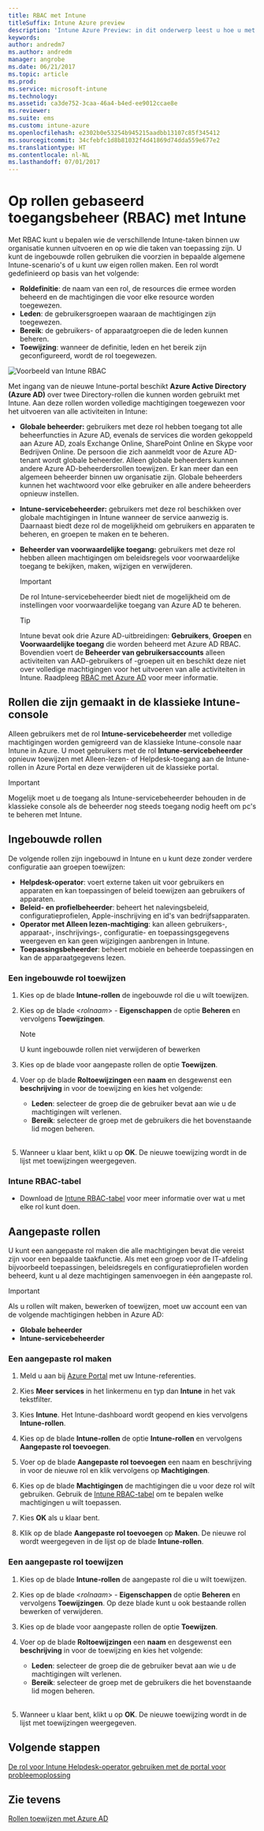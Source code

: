 ```yaml
---
title: RBAC met Intune
titleSuffix: Intune Azure preview
description: 'Intune Azure Preview: in dit onderwerp leest u hoe u met RBAC kunt bepalen welke personen acties kunnen uitvoeren en wijzigingen kunnen aanbrengen.'
keywords: 
author: andredm7
ms.author: andredm
manager: angrobe
ms.date: 06/21/2017
ms.topic: article
ms.prod: 
ms.service: microsoft-intune
ms.technology: 
ms.assetid: ca3de752-3caa-46a4-b4ed-ee9012ccae8e
ms.reviewer: 
ms.suite: ems
ms.custom: intune-azure
ms.openlocfilehash: e2302b0e53254b945215aadbb13107c85f345412
ms.sourcegitcommit: 34cfebfc1d8b81032f4d41869d74dda559e677e2
ms.translationtype: HT
ms.contentlocale: nl-NL
ms.lasthandoff: 07/01/2017
---
```

# <a name="role-based-administration-control-rbac-with-intune"></a>Op rollen gebaseerd toegangsbeheer (RBAC) met Intune

Met RBAC kunt u bepalen wie de verschillende Intune-taken binnen uw organisatie kunnen uitvoeren en op wie die taken van toepassing zijn. U kunt de ingebouwde rollen gebruiken die voorzien in bepaalde algemene Intune-scenario's of u kunt uw eigen rollen maken. Een rol wordt gedefinieerd op basis van het volgende:

- **Roldefinitie**: de naam van een rol, de resources die ermee worden beheerd en de machtigingen die voor elke resource worden toegewezen.
- **Leden**: de gebruikersgroepen waaraan de machtigingen zijn toegewezen.
- **Bereik**: de gebruikers- of apparaatgroepen die de leden kunnen beheren.
- **Toewijzing**: wanneer de definitie, leden en het bereik zijn geconfigureerd, wordt de rol toegewezen.

![Voorbeeld van Intune RBAC](./media/intune-rbac-1.PNG)

Met ingang van de nieuwe Intune-portal beschikt **Azure Active Directory (Azure AD)** over twee Directory-rollen die kunnen worden gebruikt met Intune. Aan deze rollen worden volledige machtigingen toegewezen voor het uitvoeren van alle activiteiten in Intune:

- **Globale beheerder:** gebruikers met deze rol hebben toegang tot alle beheerfuncties in Azure AD, evenals de services die worden gekoppeld aan Azure AD, zoals Exchange Online, SharePoint Online en Skype voor Bedrijven Online. De persoon die zich aanmeldt voor de Azure AD-tenant wordt globale beheerder. Alleen globale beheerders kunnen andere Azure AD-beheerdersrollen toewijzen. Er kan meer dan een algemeen beheerder binnen uw organisatie zijn. Globale beheerders kunnen het wachtwoord voor elke gebruiker en alle andere beheerders opnieuw instellen.

- **Intune-servicebeheerder:** gebruikers met deze rol beschikken over globale machtigingen in Intune wanneer de service aanwezig is. Daarnaast biedt deze rol de mogelijkheid om gebruikers en apparaten te beheren, en groepen te maken en te beheren.

- **Beheerder van voorwaardelijke toegang:** gebruikers met deze rol hebben alleen machtigingen om beleidsregels voor voorwaardelijke toegang te bekijken, maken, wijzigen en verwijderen.

    > [!IMPORTANT]
    > De rol Intune-servicebeheerder biedt niet de mogelijkheid om de instellingen voor voorwaardelijke toegang van Azure AD te beheren.

    > [!TIP]
    > Intune bevat ook drie Azure AD-uitbreidingen: **Gebruikers**, **Groepen** en **Voorwaardelijke toegang** die worden beheerd met Azure AD RBAC. Bovendien voert de **Beheerder van gebruikersaccounts** alleen activiteiten van AAD-gebruikers of -groepen uit en beschikt deze niet over volledige machtigingen voor het uitvoeren van alle activiteiten in Intune. Raadpleeg [RBAC met Azure AD](https://docs.microsoft.com/azure/active-directory/active-directory-assign-admin-roles) voor meer informatie.

## <a name="roles-created-in-the-intune-classic-console"></a>Rollen die zijn gemaakt in de klassieke Intune-console

Alleen gebruikers met de rol **Intune-servicebeheerder** met volledige machtigingen worden gemigreerd van de klassieke Intune-console naar Intune in Azure. U moet gebruikers met de rol **Intune-servicebeheerder** opnieuw toewijzen met Alleen-lezen- of Helpdesk-toegang aan de Intune-rollen in Azure Portal en deze verwijderen uit de klassieke portal.

> [!IMPORTANT]
> Mogelijk moet u de toegang als Intune-servicebeheerder behouden in de klassieke console als de beheerder nog steeds toegang nodig heeft om pc's te beheren met Intune.

## <a name="built-in-roles"></a>Ingebouwde rollen

De volgende rollen zijn ingebouwd in Intune en u kunt deze zonder verdere configuratie aan groepen toewijzen:

- **Helpdesk-operator**: voert externe taken uit voor gebruikers en apparaten en kan toepassingen of beleid toewijzen aan gebruikers of apparaten. 
- **Beleid- en profielbeheerder**: beheert het nalevingsbeleid, configuratieprofielen, Apple-inschrijving en id's van bedrijfsapparaten.
- **Operator met Alleen lezen-machtiging**: kan alleen gebruikers-, apparaat-, inschrijvings-, configuratie- en toepassingsgegevens weergeven en kan geen wijzigingen aanbrengen in Intune.
- **Toepassingsbeheerder**: beheert mobiele en beheerde toepassingen en kan de apparaatgegevens lezen.

### <a name="to-assign-a-built-in-role"></a>Een ingebouwde rol toewijzen

1. Kies op de blade **Intune-rollen** de ingebouwde rol die u wilt toewijzen.

2. Kies op de blade <*rolnaam*> - **Eigenschappen** de optie **Beheren** en vervolgens **Toewijzingen**.

    > [!NOTE] 
    > U kunt ingebouwde rollen niet verwijderen of bewerken
    
3. Kies op de blade voor aangepaste rollen de optie **Toewijzen**.

4. Voer op de blade **Roltoewijzingen** een **naam** en desgewenst een **beschrijving** in voor de toewijzing en kies het volgende:
    - **Leden**: selecteer de groep die de gebruiker bevat aan wie u de machtigingen wilt verlenen.
    - **Bereik**: selecteer de groep met de gebruikers die het bovenstaande lid mogen beheren.
<br></br>
5. Wanneer u klaar bent, klikt u op **OK**. De nieuwe toewijzing wordt in de lijst met toewijzingen weergegeven.

### <a name="intune-rbac-table"></a>Intune RBAC-tabel

- Download de [Intune RBAC-tabel](https://gallery.technet.microsoft.com/Intune-RBAC-table-2e3c9a1a) voor meer informatie over wat u met elke rol kunt doen.

## <a name="custom-roles"></a>Aangepaste rollen

U kunt een aangepaste rol maken die alle machtigingen bevat die vereist zijn voor een bepaalde taakfunctie. Als met een groep voor de IT-afdeling bijvoorbeeld toepassingen, beleidsregels en configuratieprofielen worden beheerd, kunt u al deze machtigingen samenvoegen in één aangepaste rol.

> [!IMPORTANT]
> Als u rollen wilt maken, bewerken of toewijzen, moet uw account een van de volgende machtigingen hebben in Azure AD:
> - **Globale beheerder**
> - **Intune-servicebeheerder**

### <a name="to-create-a-custom-role"></a>Een aangepaste rol maken

1. Meld u aan bij [Azure Portal](https://portal.azure.com) met uw Intune-referenties.

2. Kies **Meer services** in het linkermenu en typ dan **Intune** in het vak tekstfilter.

3. Kies **Intune**. Het Intune-dashboard wordt geopend en kies vervolgens **Intune-rollen**.

4. Kies op de blade **Intune-rollen** de optie **Intune-rollen** en vervolgens **Aangepaste rol toevoegen**.

5. Voer op de blade **Aangepaste rol toevoegen** een naam en beschrijving in voor de nieuwe rol en klik vervolgens op **Machtigingen**.

3. Kies op de blade **Machtigingen** de machtigingen die u voor deze rol wilt gebruiken. Gebruik de [Intune RBAC-tabel](https://gallery.technet.microsoft.com/Intune-RBAC-table-2e3c9a1a) om te bepalen welke machtigingen u wilt toepassen.

4. Kies **OK** als u klaar bent.

5. Klik op de blade **Aangepaste rol toevoegen** op **Maken**. De nieuwe rol wordt weergegeven in de lijst op de blade **Intune-rollen**.

### <a name="to-assign-a-custom-role"></a>Een aangepaste rol toewijzen

1. Kies op de blade **Intune-rollen** de aangepaste rol die u wilt toewijzen.

2. Kies op de blade <*rolnaam*> - **Eigenschappen** de optie **Beheren** en vervolgens **Toewijzingen**. Op deze blade kunt u ook bestaande rollen bewerken of verwijderen.

3. Kies op de blade voor aangepaste rollen de optie **Toewijzen**.

4. Voer op de blade **Roltoewijzingen** een **naam** en desgewenst een **beschrijving** in voor de toewijzing en kies het volgende:
    - **Leden**: selecteer de groep die de gebruiker bevat aan wie u de machtigingen wilt verlenen.
    - **Bereik**: selecteer de groep met de gebruikers die het bovenstaande lid mogen beheren.
<br></br>
5. Wanneer u klaar bent, klikt u op **OK**. De nieuwe toewijzing wordt in de lijst met toewijzingen weergegeven.

## <a name="next-steps"></a>Volgende stappen

[De rol voor Intune Helpdesk-operator gebruiken met de portal voor probleemoplossing](help-desk-operators.md)

## <a name="see-also"></a>Zie tevens

[Rollen toewijzen met Azure AD](https://docs.microsoft.com/azure/active-directory/active-directory-users-assign-role-azure-portal)